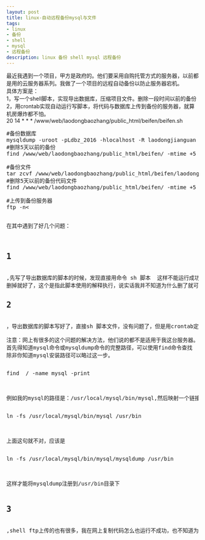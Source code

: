 ```yaml
---
layout: post
title: linux-自动远程备份mysql与文件
tags:
- linux
- 备份
- shell
- mysql
- 远程备份
description: linux 备份 shell mysql 远程备份
---
```

最近我遇到一个项目，甲方是政府的。他们要采用自购托管方式的服务器，以前都是用的云服务器系列。我做了一个项目的远程自动备份以防止服务器宕机。
<br>
具体方案是：
<br>
1，写一个shell脚本，实现导出数据库，压缩项目文件。删除一段时间以前的备份
2，用crontab实现自动运行写脚本，将代码与数据库上传到备份的服务器，就算机房爆炸都不怕。
<br>
20 14 * * * /www/web/laodongbaozhang/public_html/beifen/beifen.sh
<pre class="code">
#备份数据库
mysqldump -uroot -pLdbz_2016 -hlocalhost -R laodongjianguan > /www/web/laodongbaozhang/public_html/beifen/laodongjianguan`date "+%Y%m%d"`.sql
#删除5天以前的备份
find /www/web/laodongbaozhang/public_html/beifen/ -mtime +5 -name '*.sql' -exec rm -rf {} \;

#备份文件
tar zcvf /www/web/laodongbaozhang/public_html/beifen/laodongjianguan`date "+%Y%m%d"`.tar.gz /www/web/laodongbaozhang/public_html/laodongjianguan
#删除5天以前的备份代码文件
find /www/web/laodongbaozhang/public_html/beifen/ -mtime +5 -name '*.tar.gz' -exec rm -rf {} \;

#上传到备份服务器
ftp -n<<!
open 118.123.7.34
user laodongbaozhang laodongbaozhang
binary
cd /public_html/ftp_bak
lcd /www/web/laodongbaozhang/public_html/beifen
prompt
put laodongjianguan`date "+%Y%m%d"`.sql
put laodongjianguan`date "+%Y%m%d"`.tar.gz
delete laodongjianguan`date "+%Y%m%m" "5 days ago"`.sql
delete laodongjianguan`date "+%Y%m%m" "5 days ago"`.tar.gz
close
bye
!
</pre>

在其中遇到了好几个问题：<br>
<h2>1</h2>
,先写了导出数据库的脚本的时候，发现直接用命令 sh 脚本  这样不能运行成功，因为是在网上复制的代码。后台经过反复的修改测试发现，把头部的#!/bin/bash  
删掉就好了，这个是指此脚本使用的解释执行，说实话我并不知道为什么删了就可以运行成功，反正是成功，记得多测试。
<h2>2</h2>
，导出数据库的脚本写好了，直接sh 脚本文件，没有问题了，但是用crontab定时运行，导出的数据库为0kb。 经过查看crontan的日志文件提示：mysqldump: command not found。说明mysqldump 命令没找到，需要找出mysql的安装命令，将mysqldump注册到/usr/bin 下面。  <br>
<font color"red">注意：</font>网上有很多的这个问题的解决方法，他们说的都不是适用于我这台服务器。
首先得知道mysql命令或mysqldump命令的完整路径，可以使用find命令查找
除非你知道mysql安装路径可以略过这一步。<br>
<pre class="code">find  / -name mysql -print</pre><br>
例如我的mysql的路径是：/usr/local/mysql/bin/mysql,然后映射一个链接到/usr/bin目录下，相当于建立一个链接文件<br>
<pre class="code">ln -fs /usr/local/mysql/bin/mysql /usr/bin</pre><br>
上面这句就不对，应该是<br>
<pre class="code">ln -fs /usr/local/mysql/bin/mysql/mysqldump /usr/bin</pre><br>
这样才能将mysqldump注册到/usr/bin目录下<br>
<h2>3</h2>
,shell ftp上传的也有很多，我在网上复制代码怎么也运行不成功，也不知道为什么，最后参考网上的，用vi命令重新写了一篇才运行成功了。<br>
